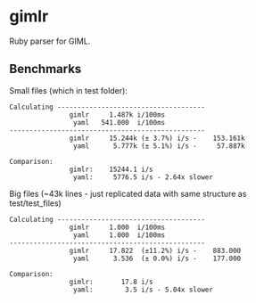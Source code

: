 # gimlr

Ruby parser for GIML.

## Benchmarks

Small files (which in test folder):

```
Calculating -------------------------------------
               gimlr     1.487k i/100ms
                yaml   541.000  i/100ms
-------------------------------------------------
               gimlr     15.244k (± 3.7%) i/s -    153.161k
                yaml      5.777k (± 5.1%) i/s -     57.887k

Comparison:
               gimlr:    15244.1 i/s
                yaml:     5776.5 i/s - 2.64x slower
```

Big files (~43k lines - just replicated data with same structure as test/test_files)

```
Calculating -------------------------------------
               gimlr     1.000  i/100ms
                yaml     1.000  i/100ms
-------------------------------------------------
               gimlr     17.822  (±11.2%) i/s -    883.000
                yaml      3.536  (± 0.0%) i/s -    177.000

Comparison:
               gimlr:       17.8 i/s
                yaml:        3.5 i/s - 5.04x slower
```

